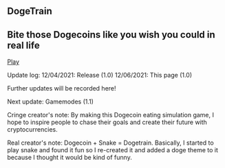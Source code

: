 ## DogeTrain
## Bite those Dogecoins like you wish you could in real life

[Play](snake.html)

Update log:
12/04/2021: Release (1.0)
12/06/2021: This page (1.0)

Further updates will be recorded here!

Next update: Gamemodes (1.1)

Cringe creator's note:
By making this Dogecoin eating simulation game, I hope to inspire people to chase their goals and create their future with cryptocurrencies. 

Real creator's note:
Dogecoin + Snake = Dogetrain. Basically, I started to play snake and found it fun so I re-created it and added a doge theme to it because I thought it would be kind of funny.
